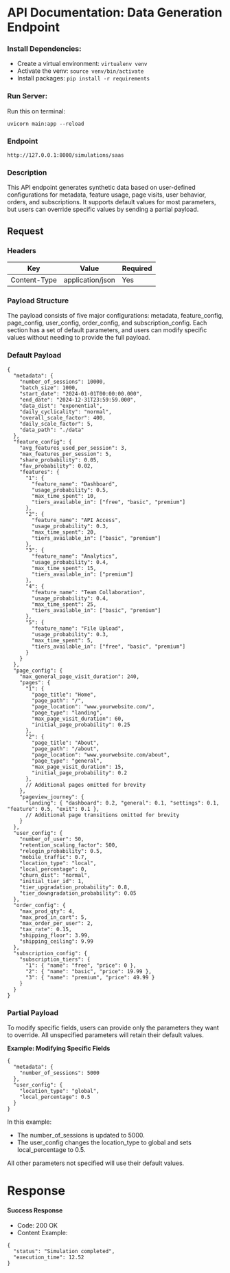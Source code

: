 # API Documentation: Data Generation Endpoint
### Install Dependencies:
* Create a virtual environment: `virtualenv venv`
* Activate the venv: `source venv/bin/activate`
* Install packages: `pip install -r requirements`
### Run Server:
Run this on terminal:
```
uvicorn main:app --reload
```
### Endpoint
```
http://127.0.0.1:8000/simulations/saas
```
### Description
This API endpoint generates synthetic data based on user-defined configurations for metadata, feature usage, page visits, user behavior, orders, and subscriptions. It supports default values for most parameters, but users can override specific values by sending a partial payload.

## Request
### Headers

| Key          | Value            | Required |
|--------------|------------------|----------|
| Content-Type | application/json | Yes      |

### Payload Structure
The payload consists of five major configurations: metadata, feature_config, page_config, user_config, order_config, and subscription_config. Each section has a set of default parameters, and users can modify specific values without needing to provide the full payload.

### Default Payload

```
{
  "metadata": {
    "number_of_sessions": 10000,
    "batch_size": 1000,
    "start_date": "2024-01-01T00:00:00.000",
    "end_date": "2024-12-31T23:59:59.000",
    "data_dist": "exponential",
    "daily_cyclicality": "normal",
    "overall_scale_factor": 400,
    "daily_scale_factor": 5,
    "data_path": "./data"
  },
  "feature_config": {
    "avg_features_used_per_session": 3,
    "max_features_per_session": 5,
    "share_probability": 0.05,
    "fav_probability": 0.02,
    "features": {
      "1": {
        "feature_name": "Dashboard",
        "usage_probability": 0.5,
        "max_time_spent": 10,
        "tiers_available_in": ["free", "basic", "premium"]
      },
      "2": {
        "feature_name": "API Access",
        "usage_probability": 0.3,
        "max_time_spent": 20,
        "tiers_available_in": ["basic", "premium"]
      },
      "3": {
        "feature_name": "Analytics",
        "usage_probability": 0.4,
        "max_time_spent": 15,
        "tiers_available_in": ["premium"]
      },
      "4": {
        "feature_name": "Team Collaboration",
        "usage_probability": 0.4,
        "max_time_spent": 25,
        "tiers_available_in": ["basic", "premium"]
      },
      "5": {
        "feature_name": "File Upload",
        "usage_probability": 0.3,
        "max_time_spent": 5,
        "tiers_available_in": ["free", "basic", "premium"]
      }
    }
  },
  "page_config": {
    "max_general_page_visit_duration": 240,
    "pages": {
      "1": {
        "page_title": "Home",
        "page_path": "/",
        "page_location": "www.yourwebsite.com/",
        "page_type": "landing",
        "max_page_visit_duration": 60,
        "initial_page_probability": 0.25
      },
      "2": {
        "page_title": "About",
        "page_path": "/about",
        "page_location": "www.yourwebsite.com/about",
        "page_type": "general",
        "max_page_visit_duration": 15,
        "initial_page_probability": 0.2
      },
      // Additional pages omitted for brevity
    },
    "pageview_journey": {
      "landing": { "dashboard": 0.2, "general": 0.1, "settings": 0.1, "feature": 0.5, "exit": 0.1 },
      // Additional page transitions omitted for brevity
    }
  },
  "user_config": {
    "number_of_user": 50,
    "retention_scaling_factor": 500,
    "relogin_probability": 0.5,
    "mobile_traffic": 0.7,
    "location_type": "local",
    "local_percentage": 0,
    "churn_dist": "normal",
    "initial_tier_id": 1,
    "tier_upgradation_probability": 0.8,
    "tier_downgradation_probability": 0.05
  },
  "order_config": {
    "max_prod_qty": 4,
    "max_prod_in_cart": 5,
    "max_order_per_user": 2,
    "tax_rate": 0.15,
    "shipping_floor": 3.99,
    "shipping_ceiling": 9.99
  },
  "subscription_config": {
    "subscription_tiers": {
      "1": { "name": "free", "price": 0 },
      "2": { "name": "basic", "price": 19.99 },
      "3": { "name": "premium", "price": 49.99 }
    }
  }
}
```
### Partial Payload
To modify specific fields, users can provide only the parameters they want to override. All unspecified parameters will retain their default values.

**Example: Modifying Specific Fields**
```
{
  "metadata": {
    "number_of_sessions": 5000
  },
  "user_config": {
    "location_type": "global",
    "local_percentage": 0.5
  }
}

```
In this example:

* The number_of_sessions is updated to 5000.
* The user_config changes the location_type to global and sets local_percentage to 0.5.

All other parameters not specified will use their default values.

# Response
#### Success Response
* Code: 200 OK
* Content Example:
```
{
  "status": "Simulation completed",
  "execution_time": 12.52
}
```
